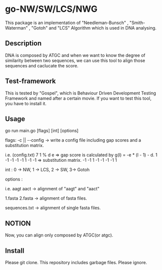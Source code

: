 go-NW/SW/LCS/NWG
===

This package is an implementation of "Needleman-Bunsch" , "Smith-Waterman" , "Gotoh" and "LCS" Algorithm which is used in DNA analysing. 

## Description
DNA is composed by ATGC and when we want to know the degree of similarity between two sequences, we can use this tool to align those sequences and caclucate the score.

## Test-framework
This is tested by "Gospel", which is Behaviour Driven Development Testing Framework and named after a certain movie.
If you want to test this tool, you have to install it.

## Usage
go run main.go [flags] [int] [options]

flags: -c || --config -> write a config file including gap scores and a substitution matrix.

i.e. (config.txt)
               7 1 % d e => gap score is calculated by g(l) = -e * (l - 1) - d.
                1 -1 -1 -1
               -1  1 -1 -1 => substitution matrix. 
               -1 -1  1 -1
               -1 -1 -1  1

int : 0 -> NW, 1 -> LCS, 2 -> SW, 3-> Gotoh

options :

i.e. aagt aact -> alignment of "aagt" and "aact"

1.fasta 2.fasta -> alignment of fasta files. 

sequences.txt -> alignment of single fasta files.

## NOTION
Now, you can align only composed by ATGC(or atgc).

## Install
Please git clone. This repository includes garbage files. Please ignore.

